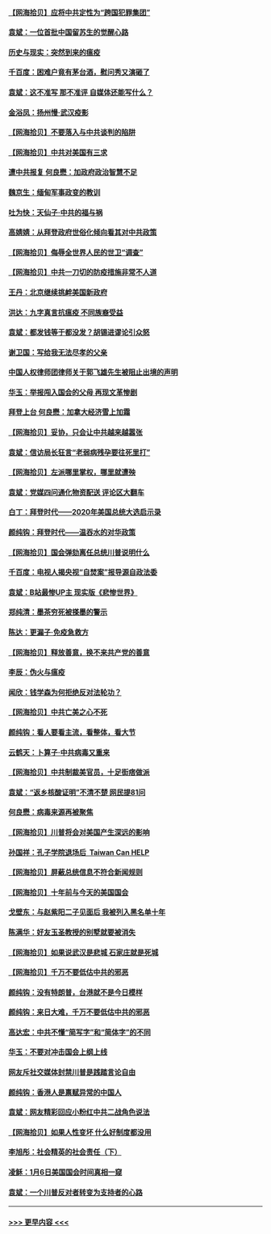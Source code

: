 #### [【网海拾贝】应将中共定性为“跨国犯罪集团”](../pages/nsc993/n12740430.md?t=02090751) 
#### [袁斌：一位首批中国留苏生的觉醒心路](../pages/nsc993/n12740396.md?t=02090751) 
#### [历史与现实：突然到来的瘟疫](../pages/nsc993/n12738507.md?t=02090751) 
#### [千百度：困难户竟有茅台酒，慰问秀又演砸了](../pages/nsc993/n12738362.md?t=02090751) 
#### [袁斌：这不准写 那不准评 自媒体还能写什么？](../pages/nsc993/n12737833.md?t=02090751) 
#### [金浴凤：扬州慢‧武汉疫影](../pages/nsc993/n12737248.md?t=02090751) 
#### [【网海拾贝】不要落入与中共谈判的陷阱](../pages/nsc993/n12735229.md?t=02090751) 
#### [【网海拾贝】中共对美国有三求](../pages/nsc993/n12735197.md?t=02090751) 
#### [遭中共报复 何良懋：加政府政治智慧不足](../pages/nsc993/n12734323.md?t=02090751) 
#### [魏京生：缅甸军事政变的教训](../pages/nsc993/n12732470.md?t=02090751) 
#### [吐为快：天仙子·中共的福与祸](../pages/nsc993/n12732165.md?t=02090751) 
#### [高婧婧：从拜登政府世俗化倾向看其对中共政策](../pages/nsc993/n12730028.md?t=02090751) 
#### [【网海拾贝】侮辱全世界人民的世卫“调查”](../pages/nsc993/n12727884.md?t=02090751) 
#### [【网海拾贝】中共一刀切的防疫措施非常不人道](../pages/nsc993/n12724879.md?t=02090751) 
#### [王丹：北京继续挑衅美国新政府](../pages/nsc993/n12722456.md?t=02090751) 
#### [洪达：九字真言抗瘟疫 不同族裔受益](../pages/nsc993/n12722448.md?t=02090751) 
#### [袁斌：都发钱等于都没发？胡锡进谬论引众怒](../pages/nsc993/n12722393.md?t=02090751) 
#### [谢卫国：写给我无法尽孝的父亲](../pages/nsc993/n12720325.md?t=02090751) 
#### [中国人权律师团律师关于郭飞雄先生被阻止出境的声明](../pages/nsc993/n12720203.md?t=02090751) 
#### [华玉：举报闯入国会的父母 再现文革惨剧](../pages/nsc993/n12719070.md?t=02090751) 
#### [拜登上台 何良懋：加拿大经济雪上加霜](../pages/nsc993/n12718943.md?t=02090751) 
#### [【网海拾贝】妥协，只会让中共越来越嚣张](../pages/nsc993/n12717392.md?t=02090751) 
#### [袁斌：信访局长狂言“老弱病残孕要往死里打”](../pages/nsc993/n12717343.md?t=02090751) 
#### [【网海拾贝】左派哪里掌权，哪里就遭殃](../pages/nsc993/n12715009.md?t=02090751) 
#### [袁斌：党媒四问通化物资配送 评论区大翻车](../pages/nsc993/n12714950.md?t=02090751) 
#### [白丁：拜登时代——2020年美国总统大选启示录](../pages/nsc993/n12714920.md?t=02090751) 
#### [颜纯钩：拜登时代——温吞水的对华政策](../pages/nsc993/n12713245.md?t=02090751) 
#### [【网海拾贝】国会弹劾离任总统川普说明什么](../pages/nsc993/n12712816.md?t=02090751) 
#### [千百度：电视人揭央视“自焚案”报导源自政法委](../pages/nsc993/n12709760.md?t=02090751) 
#### [袁斌：B站最惨UP主 现实版《悲惨世界》](../pages/nsc993/n12709686.md?t=02090751) 
#### [郑纯清：墨茶穷死被搽墨的警示](../pages/nsc993/n12709262.md?t=02090751) 
#### [陈达：更漏子·免疫急救方](../pages/nsc993/n12709244.md?t=02090751) 
#### [【网海拾贝】释放善意，换不来共产党的善意](../pages/nsc993/n12708361.md?t=02090751) 
#### [李辰：伪火与瘟疫](../pages/nsc993/n12707981.md?t=02090751) 
#### [闻欣：钱学森为何拒绝反对法轮功？](../pages/nsc993/n12707407.md?t=02090751) 
#### [【网海拾贝】中共亡美之心不死](../pages/nsc993/n12707621.md?t=02090751) 
#### [颜纯钩：看人要看主流，看整体，看大节](../pages/nsc993/n12707536.md?t=02090751) 
#### [云鹤天：卜算子‧中共病毒又重来](../pages/nsc993/n12707408.md?t=02090751) 
#### [【网海拾贝】中共制裁美官员，十足街痞做派](../pages/nsc993/n12705115.md?t=02090751) 
#### [袁斌：“返乡核酸证明”不清不楚 网民提81问](../pages/nsc993/n12704982.md?t=02090751) 
#### [何良懋：病毒来源再被聚焦](../pages/nsc993/n12704944.md?t=02090751) 
#### [【网海拾贝】川普将会对美国产生深远的影响](../pages/nsc993/n12703045.md?t=02090751) 
#### [孙国祥：孔子学院退场后  Taiwan Can HELP](../pages/nsc993/n12702430.md?t=02090751) 
#### [【网海拾贝】屏蔽总统信息不符合新闻规则](../pages/nsc993/n12699998.md?t=02090751) 
#### [【网海拾贝】十年前与今天的美国国会](../pages/nsc993/n12696993.md?t=02090751) 
#### [戈壁东：与赵紫阳二子见面后 我被列入黑名单十年](../pages/nsc993/n12696215.md?t=02090751) 
#### [陈满华：好友玉圣教授的别墅就要被消失](../pages/nsc993/n12695411.md?t=02090751) 
#### [【网海拾贝】如果说武汉是悲城 石家庄就是死城](../pages/nsc993/n12694589.md?t=02090751) 
#### [【网海拾贝】千万不要低估中共的邪恶](../pages/nsc993/n12692771.md?t=02090751) 
#### [颜纯钩：没有特朗普，台港就不是今日模样](../pages/nsc993/n12692678.md?t=02090751) 
#### [颜纯钩：来日大难，千万不要低估中共的邪恶](../pages/nsc993/n12692080.md?t=02090751) 
#### [高达宏：中共不懂“简写字”和“简体字”的不同](../pages/nsc993/n12692068.md?t=02090751) 
#### [华玉：不要对冲击国会上纲上线](../pages/nsc993/n12689948.md?t=02090751) 
#### [网友斥社交媒体封禁川普是践踏言论自由](../pages/nsc993/n12687482.md?t=02090751) 
#### [颜纯钩：香港人是禀赋异常的中国人](../pages/nsc993/n12685142.md?t=02090751) 
#### [袁斌：网友精彩回应小粉红中共二战角色说法](../pages/nsc993/n12684994.md?t=02090751) 
#### [【网海拾贝】如果人性变坏 什么好制度都没用](../pages/nsc993/n12683000.md?t=02090751) 
#### [李旭彤：社会精英的社会责任（下）](../pages/nsc993/n12680604.md?t=02090751) 
#### [凌稣：1月6日美国国会时间真相一窥](../pages/nsc993/n12682780.md?t=02090751) 
#### [袁斌：一个川普反对者转变为支持者的心路](../pages/nsc993/n12682700.md?t=02090751) 

----
#### [ >>> 更早内容 <<< ](../indexes/nsc993-earlier.md)
